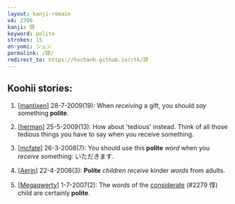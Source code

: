```yaml
---
layout: kanji-remain
v4: 2706
kanji: 諄
keyword: polite
strokes: 15
on-yomi: シュン
permalink: /諄/
redirect_to: https://hochanh.github.io/rtk/諄
---
```


## Koohii stories: 

1) [<a href="http://kanji.koohii.com/profile/mantixen">mantixen</a>] 28-7-2009(19): When <em>receiving</em> a gift, you should <em>say</em> something<strong> polite</strong>.

2) [<a href="http://kanji.koohii.com/profile/herman">herman</a>] 25-5-2009(13): How about &#039;tedious&#039; instead. Think of all those tedious things you have to say when you receive something.

3) [<a href="http://kanji.koohii.com/profile/mcfate">mcfate</a>] 26-3-2008(7): You should use this<strong> polite</strong> <em>word</em> when you <em>receive</em> something: いただきます.

4) [<a href="http://kanji.koohii.com/profile/Aerin">Aerin</a>] 22-4-2008(3): <strong>Polite</strong> <em>children receive</em> kinder <em>words</em> from adults.

5) [<a href="http://kanji.koohii.com/profile/Megaqwerty">Megaqwerty</a>] 1-7-2007(2): The <em>words</em> of the <a href="../v4/2279.html">considerate</a> (#2279 惇) child are certainly<strong> polite</strong>.


